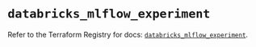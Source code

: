 # `databricks_mlflow_experiment`

Refer to the Terraform Registry for docs: [`databricks_mlflow_experiment`](https://registry.terraform.io/providers/databricks/databricks/1.88.0/docs/resources/mlflow_experiment).
